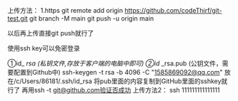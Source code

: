 上传方法：
1.https
git remote add origin https://github.com/codeThirf/git-test.git
git branch -M main
git push -u origin main

以后再上传直接git push就行了

使用ssh key可以免密登录

①id_ _rsa (私钥文件,存放于客户端的电脑中即可)
②id_ _rsa.pub (公钥文件，需要配置到Github中)
ssh-keygen -t rsa -b 4096 -C "1585869092@qq.com"
放在/c/Users/86181/.ssh/id_rsa  将pub里面的内容复制到GitHub里面的sshkey就行了
 再用ssh -t git@github.com验证否成功
上传方法2：
ssh
111111111111111